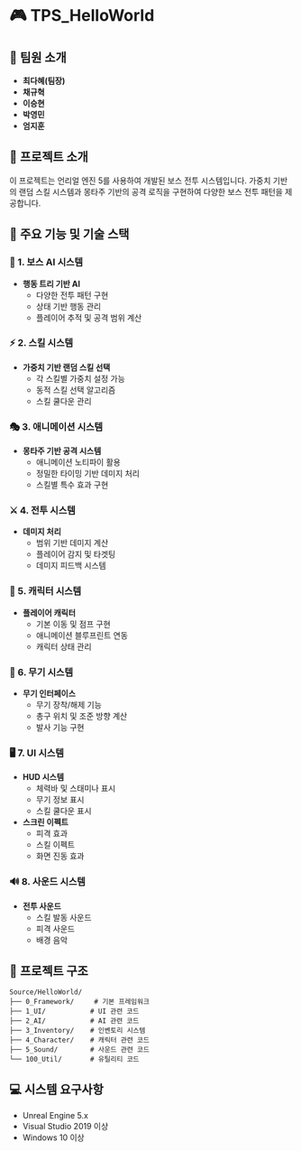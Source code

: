 # 🎮 TPS_HelloWorld

## 👥 팀원 소개
- **최다혜(팀장)**
- **채규혁**
- **이승현**
- **박영민**
- **엄지훈**

## 📝 프로젝트 소개
이 프로젝트는 언리얼 엔진 5를 사용하여 개발된 보스 전투 시스템입니다. 가중치 기반의 랜덤 스킬 시스템과 몽타주 기반의 공격 로직을 구현하여 다양한 보스 전투 패턴을 제공합니다.

## 🚀 주요 기능 및 기술 스택

### 🤖 1. 보스 AI 시스템
- **행동 트리 기반 AI**
  - 다양한 전투 패턴 구현
  - 상태 기반 행동 관리
  - 플레이어 추적 및 공격 범위 계산

### ⚡ 2. 스킬 시스템
- **가중치 기반 랜덤 스킬 선택**
  - 각 스킬별 가중치 설정 가능
  - 동적 스킬 선택 알고리즘
  - 스킬 쿨다운 관리

### 🎭 3. 애니메이션 시스템
- **몽타주 기반 공격 시스템**
  - 애니메이션 노티파이 활용
  - 정밀한 타이밍 기반 데미지 처리
  - 스킬별 특수 효과 구현

### ⚔️ 4. 전투 시스템
- **데미지 처리**
  - 범위 기반 데미지 계산
  - 플레이어 감지 및 타겟팅
  - 데미지 피드백 시스템

### 👤 5. 캐릭터 시스템
- **플레이어 캐릭터**
  - 기본 이동 및 점프 구현
  - 애니메이션 블루프린트 연동
  - 캐릭터 상태 관리

### 🔫 6. 무기 시스템
- **무기 인터페이스**
  - 무기 장착/해제 기능
  - 총구 위치 및 조준 방향 계산
  - 발사 기능 구현

### 🖥️ 7. UI 시스템
- **HUD 시스템**
  - 체력바 및 스태미나 표시
  - 무기 정보 표시
  - 스킬 쿨다운 표시
- **스크린 이펙트**
  - 피격 효과
  - 스킬 이펙트
  - 화면 진동 효과

### 🔊 8. 사운드 시스템
- **전투 사운드**
  - 스킬 발동 사운드
  - 피격 사운드
  - 배경 음악

## 📁 프로젝트 구조
```
Source/HelloWorld/
├── 0_Framework/     # 기본 프레임워크
├── 1_UI/           # UI 관련 코드
├── 2_AI/           # AI 관련 코드
├── 3_Inventory/    # 인벤토리 시스템
├── 4_Character/    # 캐릭터 관련 코드
├── 5_Sound/        # 사운드 관련 코드
└── 100_Util/       # 유틸리티 코드
```

## 💻 시스템 요구사항
- Unreal Engine 5.x
- Visual Studio 2019 이상
- Windows 10 이상
